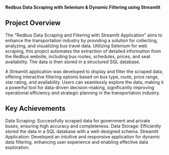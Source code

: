 **Redbus Data Scraping with Selenium & Dynamic Filtering using Streamlit**

## Project Overview
The "Redbus Data Scraping and Filtering with Streamlit Application" aims to enhance the transportation industry by providing 
a solution for collecting, analyzing, and visualizing bus travel data. Utilizing Selenium for web scraping,
this project automates the extraction of detailed information from the Redbus website, including bus routes, schedules, prices, and seat availability.
The data is then stored in a structured SQL database.

A Streamlit application was developed to display and filter the scraped data, offering interactive filtering options based on bus type, 
route, price range, star rating, and availability. Users can seamlessly explore the data, making it a powerful tool for data-driven decision-making, 
significantly improving operational efficiency and strategic planning in the transportation industry.

## Key Achievements
Data Scraping: Successfully scraped data for government and private buses, ensuring high accuracy and completeness.
Data Storage: Efficiently stored the data in a SQL database with a well-designed schema.
Streamlit Application: Developed an intuitive and responsive application for dynamic data filtering, enhancing user experience and enabling effective data exploration.

